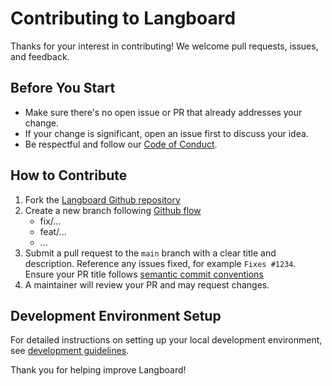 # Contributing to Langboard

Thanks for your interest in contributing! We welcome pull requests, issues, and feedback.

## Before You Start

- Make sure there's no open issue or PR that already addresses your change.
- If your change is significant, open an issue first to discuss your idea.
- Be respectful and follow our [Code of Conduct](CODE_OF_CONDUCT.md).

## How to Contribute

1. Fork the [Langboard Github repository](https://github.com/yamonco/langboard)
2. Create a new branch following [Github flow](https://docs.github.com/en/get-started/using-github/github-flow)
   - fix/...
   - feat/...
   - ...
3. Submit a pull request to the `main` branch with a clear title and description. Reference any issues fixed, for example `Fixes #1234`. Ensure your PR title follows [semantic commit conventions](https://www.conventionalcommits.org/en/v1.0.0/)
4. A maintainer will review your PR and may request changes.

## Development Environment Setup

For detailed instructions on setting up your local development environment, see [development guidelines](./DEVELOPMENT.md).

Thank you for helping improve Langboard!
